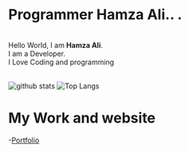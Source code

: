 # Programmer Hamza Ali.. .
 <br />Hello World, I am <strong>Hamza Ali</strong>.<br />
I am a Developer. <br/>
I Love Coding and  programming
<br/>
<br/>

![github stats](https://github-readme-stats.vercel.app/api?username=hamza-2009&show_icons=true&title_fcolor=fff&theme=radical&hide=prs)
![Top Langs](https://github-readme-stats.vercel.app/api/top-langs/?username=hamza-2009&layout=compact&theme=radical)
# My Work and website
-[Portfolio](https://hamza-ali-qureshi.web.app/)
<br />

